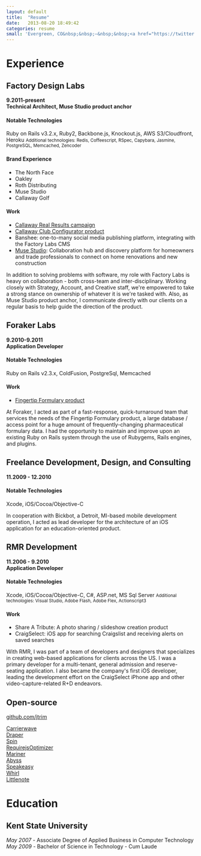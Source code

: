 ```yaml
---
layout: default
title:  "Resume"
date:   2013-08-20 18:49:42
categories: resume
small: 'Evergreen, CO&nbsp;&nbsp;—&nbsp;&nbsp;<a href="https://twitter.com/jessetrimble">@jessetrimble</a>&nbsp;&nbsp;—&nbsp;&nbsp;<a href="https://github.com/jtrim">https://github.com/jtrim</a>'
---
```


# Experience

## Factory Design Labs
**9.2011-present**   
**Technical Architect, Muse Studio product anchor**

#### Notable Technologies
Ruby on Rails v3.2.x, Ruby2, Backbone.js, Knockout.js, AWS S3/Cloudfront, Heroku
<small>
Additional technologies:
Redis, Coffeescript, RSpec, Capybara, Jasmine, PostgreSQL, Memcached, Zencoder
</small>

#### Brand Experience
- The North Face
- Oakley
- Roth Distributing
- Muse Studio
- Callaway Golf

#### Work
- [Callaway Real Results campaign](http://www.factorylabs.com/details/121?id=121)
- [Callaway Club Configurator product](http://gizmodo.com/5901038/a-fully-customizable-driver-for-the-pickiest-duffers)
- Banshee: one-to-many social media publishing platform, integrating with the Factory Labs CMS
- [Muse Studio](http://www.musestudio.com): Collaboration hub and discovery platform for homeowners and trade professionals to connect on home renovations and new construction

In addition to solving problems with software, my role with Factory Labs is heavy on collaboration - both cross-team and inter-disciplinary. Working closely with Strategy, Account, and Creative staff, we're empowered to take a strong stance on ownership of whatever it is we're tasked with. Also, as Muse Studio product anchor, I communicate directly with our clients on a regular basis to help guide the direction of the product.

## Foraker Labs
**9.2010-9.2011**   
**Application Developer**

#### Notable Technologies
Ruby on Rails v2.3.x, ColdFusion, PostgreSql, Memcached

#### Work
- [Fingertip Formulary product](http://www.fingertipformulary.com)

At Foraker, I acted as part of a fast-response, quick-turnaround team that services the needs of the Fingertip Formulary product, a large database / access point for a huge amount of frequently-changing pharmaceutical formulary data. I had the opportunity to maintain and improve upon an existing Ruby on Rails system through the use of Rubygems, Rails engines, and plugins.

## Freelance Development, Design, and Consulting
**11.2009 - 12.2010**

#### Notable Technologies
Xcode, iOS/Cocoa/Objective-C

In cooperation with Bickbot, a Detroit, MI-based mobile development operation, I acted as lead developer for the architecture of an iOS application for an education-oriented product.

## RMR Development
**11.2006 - 9.2010**   
**Application Developer**

#### Notable Technologies
Xcode, iOS/Cocoa/Objective-C, C#, ASP.net, MS Sql Server
<small>
Additional technologies:
Visual Studio, Adobe Flash, Adobe Flex, Actionscript3
</small>

#### Work
- Share A Tribute: A photo sharing / slideshow creation product
- CraigSelect: iOS app for searching Craigslist and receiving alerts on saved searches

With RMR, I was part of a team of developers and designers that specializes in creating web-based applications for clients across the US. I was a primary developer for a multi-tenant, general admission and reserve-seating application. I also became the company's first iOS developer, leading the development effort on the CraigSelect iPhone app and other video-capture-related R+D endeavors.

## Open-source
[github.com/jtrim](https://github.com/jtrim)   

[Carrierwave](https://github.com/carrierwaveuploader/carrierwave)   
[Draper](https://github.com/drapergem/draper)   
[Spin](https://github.com/jstorimer/spin)   
[RequirejsOptimizer](https://github.com/jtrim/requirejs_optimizer)   
[Mariner](https://github.com/jtrim/mariner)   
[Abyss](https://github.com/jtrim/abyss)   
[Speakeasy](https://github.com/jtrim/speakeasy)   
[Whirl](https://github.com/jtrim/whirl)   
[Littlenote](https://github.com/jtrim/littlenote)

# Education

## Kent State University
*May 2007* - Associate Degree of Applied Business in Computer Technology   
*May 2009* - Bachelor of Science in Technology - Cum Laude
